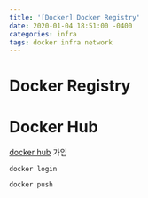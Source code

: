 ```yaml
---
title: '[Docker] Docker Registry'
date: 2020-01-04 18:51:00 -0400
categories: infra
tags: docker infra network
---
```


# Docker Registry

# Docker Hub

[docker hub](https://hub.docker.com/) 가입

```
docker login

docker push
```
